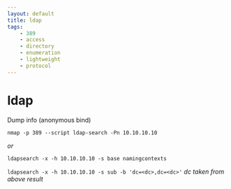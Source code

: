 ```yaml
---
layout: default
title: ldap
tags:
    - 389
    - access
    - directory
    - enumeration
    - lightweight
    - protocol
---
```

# ldap

Dump info (anonymous bind)

`nmap -p 389 --script ldap-search -Pn 10.10.10.10`

_or_

`ldapsearch -x -h 10.10.10.10 -s base namingcontexts`

`ldapsearch -x -h 10.10.10.10 -s sub -b 'dc=<dc>,dc=<dc>'` _dc taken from above result_